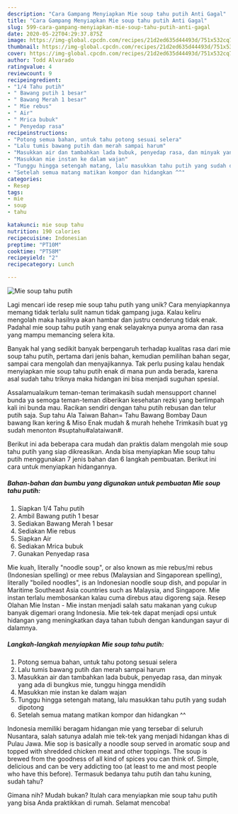 ```yaml
---
description: "Cara Gampang Menyiapkan Mie soup tahu putih Anti Gagal"
title: "Cara Gampang Menyiapkan Mie soup tahu putih Anti Gagal"
slug: 599-cara-gampang-menyiapkan-mie-soup-tahu-putih-anti-gagal
date: 2020-05-22T04:29:37.875Z
image: https://img-global.cpcdn.com/recipes/21d2ed635d44493d/751x532cq70/mie-soup-tahu-putih-foto-resep-utama.jpg
thumbnail: https://img-global.cpcdn.com/recipes/21d2ed635d44493d/751x532cq70/mie-soup-tahu-putih-foto-resep-utama.jpg
cover: https://img-global.cpcdn.com/recipes/21d2ed635d44493d/751x532cq70/mie-soup-tahu-putih-foto-resep-utama.jpg
author: Todd Alvarado
ratingvalue: 4
reviewcount: 9
recipeingredient:
- "1/4 Tahu putih"
- " Bawang putih 1 besar"
- " Bawang Merah 1 besar"
- " Mie rebus"
- " Air"
- " Mrica bubuk"
- " Penyedap rasa"
recipeinstructions:
- "Potong semua bahan, untuk tahu potong sesuai selera"
- "Lalu tumis bawang putih dan merah sampai harum"
- "Masukkan air dan tambahkan lada bubuk, penyedap rasa, dan minyak yang ada di bungkus mie, tunggu hingga mendidih"
- "Masukkan mie instan ke dalam wajan"
- "Tunggu hingga setengah matang, lalu masukkan tahu putih yang sudah dipotong"
- "Setelah semua matang matikan kompor dan hidangkan ^^"
categories:
- Resep
tags:
- mie
- soup
- tahu

katakunci: mie soup tahu 
nutrition: 190 calories
recipecuisine: Indonesian
preptime: "PT10M"
cooktime: "PT58M"
recipeyield: "2"
recipecategory: Lunch

---
```



![Mie soup tahu putih](https://img-global.cpcdn.com/recipes/21d2ed635d44493d/751x532cq70/mie-soup-tahu-putih-foto-resep-utama.jpg)

Lagi mencari ide resep mie soup tahu putih yang unik? Cara menyiapkannya memang tidak terlalu sulit namun tidak gampang juga. Kalau keliru mengolah maka hasilnya akan hambar dan justru cenderung tidak enak. Padahal mie soup tahu putih yang enak selayaknya punya aroma dan rasa yang mampu memancing selera kita.

Banyak hal yang sedikit banyak berpengaruh terhadap kualitas rasa dari mie soup tahu putih, pertama dari jenis bahan, kemudian pemilihan bahan segar, sampai cara mengolah dan menyajikannya. Tak perlu pusing kalau hendak menyiapkan mie soup tahu putih enak di mana pun anda berada, karena asal sudah tahu triknya maka hidangan ini bisa menjadi suguhan spesial.

Assalamualaikum teman-teman terimakasih sudah mensupport channel bunda ya semoga teman-teman diberikan kesehatan rezki yang berlimpah kali ini bunda mau. Racikan sendiri dengan tahu putih rebusan dan telur putih saja. Sup tahu Ala Taiwan Bahan= Tahu Bawang Bombay Daun bawang Ikan kering &amp; Miso Enak mudah &amp; murah hehehe Trimkasih buat yg sudah menonton #suptahu#alataiwan#.


Berikut ini ada beberapa cara mudah dan praktis dalam mengolah mie soup tahu putih yang siap dikreasikan. Anda bisa menyiapkan Mie soup tahu putih menggunakan 7 jenis bahan dan 6 langkah pembuatan. Berikut ini cara untuk menyiapkan hidangannya.

<!--inarticleads1-->

##### Bahan-bahan dan bumbu yang digunakan untuk pembuatan Mie soup tahu putih:

1. Siapkan 1/4 Tahu putih
1. Ambil  Bawang putih 1 besar
1. Sediakan  Bawang Merah 1 besar
1. Sediakan  Mie rebus
1. Siapkan  Air
1. Sediakan  Mrica bubuk
1. Gunakan  Penyedap rasa


Mie kuah, literally &#34;noodle soup&#34;, or also known as mie rebus/mi rebus (Indonesian spelling) or mee rebus (Malaysian and Singaporean spelling), literally &#34;boiled noodles&#34;, is an Indonesian noodle soup dish, and popular in Maritime Southeast Asia countries such as Malaysia, and Singapore. Mie instan terlalu membosankan kalau cuma direbus atau digoreng saja. Resep Olahan Mie Instan - Mie instan menjadi salah satu makanan yang cukup banyak digemari orang Indonesia. Mie tek-tek dapat menjadi opsi untuk hidangan yang meningkatkan daya tahan tubuh dengan kandungan sayur di dalamnya. 

<!--inarticleads2-->

##### Langkah-langkah menyiapkan Mie soup tahu putih:

1. Potong semua bahan, untuk tahu potong sesuai selera
1. Lalu tumis bawang putih dan merah sampai harum
1. Masukkan air dan tambahkan lada bubuk, penyedap rasa, dan minyak yang ada di bungkus mie, tunggu hingga mendidih
1. Masukkan mie instan ke dalam wajan
1. Tunggu hingga setengah matang, lalu masukkan tahu putih yang sudah dipotong
1. Setelah semua matang matikan kompor dan hidangkan ^^


Indonesia memiliki beragam hidangan mie yang tersebar di seluruh Nusantara, salah satunya adalah mie tek-tek yang menjadi hidangan khas di Pulau Jawa. Mie sop is basically a noodle soup served in aromatic soup and topped with shredded chicken meat and other toppings. The soup is brewed from the goodness of all kind of spices you can think of. Simple, delicious and can be very addicting too (at least to me and most people who have this before). Termasuk bedanya tahu putih dan tahu kuning, sudah tahu? 

Gimana nih? Mudah bukan? Itulah cara menyiapkan mie soup tahu putih yang bisa Anda praktikkan di rumah. Selamat mencoba!
